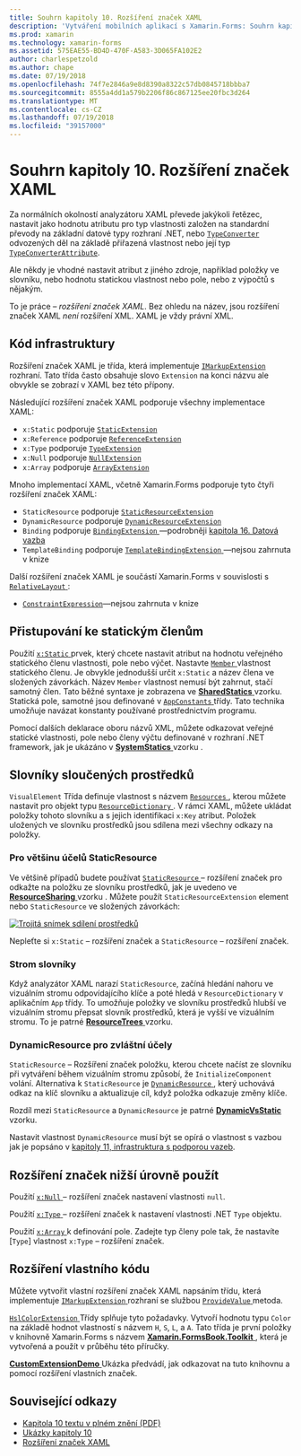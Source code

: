 ```yaml
---
title: Souhrn kapitoly 10. Rozšíření značek XAML
description: 'Vytváření mobilních aplikací s Xamarin.Forms: Souhrn kapitoly 10. Rozšíření značek XAML'
ms.prod: xamarin
ms.technology: xamarin-forms
ms.assetid: 575EAE55-BD4D-470F-A583-3D065FA102E2
author: charlespetzold
ms.author: chape
ms.date: 07/19/2018
ms.openlocfilehash: 74f7e2846a9e8d8390a8322c57db0845718bbba7
ms.sourcegitcommit: 8555a4dd1a579b2206f86c867125ee20fbc3d264
ms.translationtype: MT
ms.contentlocale: cs-CZ
ms.lasthandoff: 07/19/2018
ms.locfileid: "39157000"
---
```

# <a name="summary-of-chapter-10-xaml-markup-extensions"></a>Souhrn kapitoly 10. Rozšíření značek XAML

Za normálních okolností analyzátoru XAML převede jakýkoli řetězec, nastavit jako hodnotu atributu pro typ vlastnosti založen na standardní převody na základní datové typy rozhraní .NET, nebo [ `TypeConverter` ](xref:Xamarin.Forms.TypeConverter) odvozených děl na základě přiřazená vlastnost nebo její typ [`TypeConverterAttribute`](xref:Xamarin.Forms.TypeConverterAttribute).

Ale někdy je vhodné nastavit atribut z jiného zdroje, například položky ve slovníku, nebo hodnotu statickou vlastnost nebo pole, nebo z výpočtů s nějakým.

To je práce *– rozšíření značek XAML*. Bez ohledu na název, jsou rozšíření značek XAML *není* rozšíření XML. XAML je vždy právní XML.

## <a name="the-code-infrastructure"></a>Kód infrastruktury

Rozšíření značek XAML je třída, která implementuje [ `IMarkupExtension` ](xref:Xamarin.Forms.Xaml.IMarkupExtension) rozhraní. Tato třída často obsahuje slovo `Extension` na konci názvu ale obvykle se zobrazí v XAML bez této přípony.

Následující rozšíření značek XAML podporuje všechny implementace XAML:

- `x:Static` podporuje [`StaticExtension`](xref:Xamarin.Forms.Xaml.StaticExtension)
- `x:Reference` podporuje [`ReferenceExtension`](xref:Xamarin.Forms.Xaml.ReferenceExtension)
- `x:Type` podporuje [`TypeExtension`](xref:Xamarin.Forms.Xaml.TypeExtension)
- `x:Null` podporuje [`NullExtension`](xref:Xamarin.Forms.Xaml.NullExtension)
- `x:Array` podporuje [`ArrayExtension`](xref:Xamarin.Forms.Xaml.ArrayExtension)

Mnoho implementací XAML, včetně Xamarin.Forms podporuje tyto čtyři rozšíření značek XAML:

- `StaticResource` podporuje [`StaticResourceExtension`](xref:Xamarin.Forms.Xaml.StaticResourceExtension)
- `DynamicResource` podporuje [`DynamicResourceExtension`](xref:Xamarin.Forms.Xaml.DynamicResourceExtension)
- `Binding` podporuje [ `BindingExtension` ](xref:Xamarin.Forms.Xaml.BindingExtension) &mdash;podrobněji [kapitola 16. Datová vazba](#chapter16)
- `TemplateBinding` podporuje [ `TemplateBindingExtension` ](xref:Xamarin.Forms.Xaml.TemplateBindingExtension) &mdash;nejsou zahrnuta v knize

Další rozšíření značek XAML je součástí Xamarin.Forms v souvislosti s [ `RelativeLayout` ](xref:Xamarin.Forms.RelativeLayout):

- [`ConstraintExpression`](xref:Xamarin.Forms.ConstraintExpression)&mdash;nejsou zahrnuta v knize

## <a name="accessing-static-members"></a>Přistupování ke statickým členům

Použití [ `x:Static` ](xref:Xamarin.Forms.Xaml.StaticExtension) prvek, který chcete nastavit atribut na hodnotu veřejného statického členu vlastnosti, pole nebo výčet. Nastavte [ `Member` ](xref:Xamarin.Forms.Xaml.StaticExtension.Member) vlastnost statického členu. Je obvykle jednodušší určit `x:Static` a název člena ve složených závorkách. Název `Member` vlastnost nemusí být zahrnut, stačí samotný člen. Tato běžné syntaxe je zobrazena ve [ **SharedStatics** ](https://github.com/xamarin/xamarin-forms-book-samples/tree/master/Chapter10/SharedStatics) vzorku. Statická pole, samotné jsou definované v [ `AppConstants` ](https://github.com/xamarin/xamarin-forms-book-samples/blob/master/Chapter10/SharedStatics/SharedStatics/SharedStatics/AppConstants.cs) třídy. Tato technika umožňuje navázat konstanty používané prostřednictvím programu.

Pomocí dalších deklarace oboru názvů XML, můžete odkazovat veřejné statické vlastnosti, pole nebo členy výčtu definované v rozhraní .NET framework, jak je ukázáno v [ **SystemStatics** ](https://github.com/xamarin/xamarin-forms-book-samples/tree/master/Chapter10/SystemStatics) vzorku .

## <a name="resource-dictionaries"></a>Slovníky sloučených prostředků

`VisualElement` Třída definuje vlastnost s názvem [ `Resources` ](xref:Xamarin.Forms.VisualElement.Resources) , kterou můžete nastavit pro objekt typu [ `ResourceDictionary` ](xref:Xamarin.Forms.ResourceDictionary). V rámci XAML, můžete ukládat položky tohoto slovníku a s jejich identifikaci `x:Key` atribut. Položek uložených ve slovníku prostředků jsou sdílena mezi všechny odkazy na položky.

### <a name="staticresource-for-most-purposes"></a>Pro většinu účelů StaticResource

Ve většině případů budete používat [ `StaticResource` ](xref:Xamarin.Forms.Xaml.StaticResourceExtension) – rozšíření značek pro odkažte na položku ze slovníku prostředků, jak je uvedeno ve [ **ResourceSharing** ](https://github.com/xamarin/xamarin-forms-book-samples/tree/master/Chapter10/ResourceSharing) vzorku . Můžete použít `StaticResourceExtension` element nebo `StaticResource` ve složených závorkách:

[![Trojitá snímek sdílení prostředků](images/ch10fg03-small.png "sdílení prostředků")](images/ch10fg03-large.png#lightbox "sdílení prostředků")

Nepleťte si `x:Static` – rozšíření značek a `StaticResource` – rozšíření značek.

### <a name="a-tree-of-dictionaries"></a>Strom slovníky

Když analyzátor XAML narazí `StaticResource`, začíná hledání nahoru ve vizuálním stromu odpovídajícího klíče a poté hledá v `ResourceDictionary` v aplikačním `App` třídy. To umožňuje položky ve slovníku prostředků hlubší ve vizuálním stromu přepsat slovník prostředků, která je vyšší ve vizuálním stromu. To je patrné [ **ResourceTrees** ](https://github.com/xamarin/xamarin-forms-book-samples/tree/master/Chapter10/ResourceTrees) vzorku.

### <a name="dynamicresource-for-special-purposes"></a>DynamicResource pro zvláštní účely

`StaticResource` – Rozšíření značek položku, kterou chcete načíst ze slovníku při vytváření během vizuálním stromu způsobí, že `InitializeComponent` volání. Alternativa k `StaticResource` je [ `DynamicResource` ](xref:Xamarin.Forms.Xaml.DynamicResourceExtension), který uchovává odkaz na klíč slovníku a aktualizuje cíl, když položka odkazuje změny klíče.

Rozdíl mezi `StaticResource` a `DynamicResource` je patrné [ **DynamicVsStatic** ](https://github.com/xamarin/xamarin-forms-book-samples/tree/master/Chapter10/DynamicVsStatic) vzorku.

Nastavit vlastnost `DynamicResource` musí být se opírá o vlastnost s vazbou jak je popsáno v [kapitoly 11, infrastruktura s podporou vazeb](chapter11.md).

## <a name="lesser-used-markup-extensions"></a>Rozšíření značek nižší úrovně použít

Použití [ `x:Null` ](xref:Xamarin.Forms.Xaml.NullExtension) – rozšíření značek nastavení vlastnosti `null`.

Použití [ `x:Type` ](xref:Xamarin.Forms.Xaml.TypeExtension) – rozšíření značek k nastavení vlastnosti .NET `Type` objektu.

Použití [ `x:Array` ](xref:Xamarin.Forms.Xaml.ArrayExtension) k definování pole. Zadejte typ členy pole tak, že nastavíte [`Type`] vlastnost `x:Type` – rozšíření značek.

## <a name="a-custom-markup-extension"></a>Rozšíření vlastního kódu

Můžete vytvořit vlastní rozšíření značek XAML napsáním třídu, která implementuje [ `IMarkupExtension` ](xref:Xamarin.Forms.Xaml.IMarkupExtension) rozhraní se službou [ `ProvideValue` ](xref:Xamarin.Forms.Xaml.IMarkupExtension.ProvideValue(System.IServiceProvider)) metoda.

[ `HslColorExtension` ](https://github.com/xamarin/xamarin-forms-book-samples/blob/master/Libraries/Xamarin.FormsBook.Toolkit/Xamarin.FormsBook.Toolkit/HslColorExtension.cs) Třídy splňuje tyto požadavky. Vytvoří hodnotu typu `Color` na základě hodnot vlastností s názvem `H`, `S`, `L`, a `A`. Tato třída je první položky v knihovně Xamarin.Forms s názvem [ **Xamarin.FormsBook.Toolkit** ](https://github.com/xamarin/xamarin-forms-book-samples/tree/master/Libraries/Xamarin.FormsBook.Toolkit) , která je vytvořená a použít v průběhu této příručky.

[ **CustomExtensionDemo** ](https://github.com/xamarin/xamarin-forms-book-samples/tree/master/Chapter10/CustomExtensionDemo) Ukázka předvádí, jak odkazovat na tuto knihovnu a pomocí rozšíření vlastních značek.

## <a name="related-links"></a>Související odkazy

- [Kapitola 10 textu v plném znění (PDF)](https://download.xamarin.com/developer/xamarin-forms-book/XamarinFormsBook-Ch10-Apr2016.pdf)
- [Ukázky kapitoly 10](https://github.com/xamarin/xamarin-forms-book-samples/tree/master/Chapter10)
- [Rozšíření značek XAML](~/xamarin-forms/xaml/markup-extensions/index.md)

